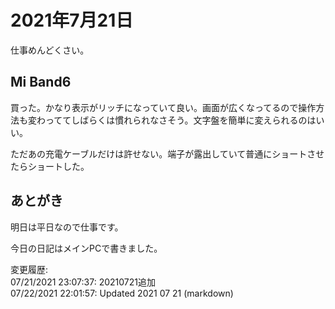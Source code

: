 # 2021年7月21日

仕事めんどくさい。

## Mi Band6

買った。かなり表示がリッチになっていて良い。画面が広くなってるので操作方法も変わっててしばらくは慣れられなさそう。文字盤を簡単に変えられるのはいい。

ただあの充電ケーブルだけは許せない。端子が露出していて普通にショートさせたらショートした。

## あとがき

明日は平日なので仕事です。

今日の日記はメインPCで書きました。

変更履歴:  
07/21/2021 23:07:37: 20210721追加  
07/22/2021 22:01:57: Updated 2021 07 21 (markdown)  
